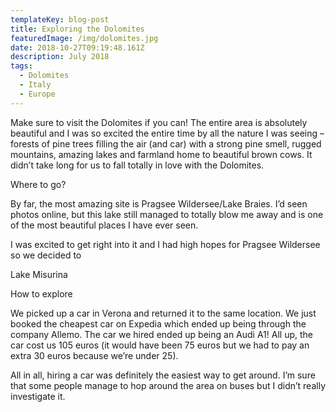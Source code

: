 ```yaml
---
templateKey: blog-post
title: Exploring the Dolomites
featuredImage: /img/dolomites.jpg
date: 2018-10-27T09:19:48.161Z
description: July 2018
tags:
  - Dolomites
  - Italy
  - Europe
---
```

Make sure to visit the Dolomites if you can! The entire area is absolutely beautiful and I was so excited the entire time by all the nature I was seeing – forests of pine trees filling the air (and car) with a strong pine smell, rugged mountains, amazing lakes and farmland home to beautiful brown cows. It didn’t take long for us to fall totally in love with the Dolomites.Where to go?By far, the most amazing site is Pragsee Wildersee/Lake Braies. I’d seen photos online, but this lake still managed to totally blow me away and is one of the most beautiful places I have ever seen. I was excited to get right into it and I had high hopes for Pragsee Wildersee so we decided to Lake MisurinaHow to exploreWe picked up a car in Verona and returned it to the same location. We just booked the cheapest car on Expedia which ended up being through the company Allemo. The car we hired ended up being an Audi A1! All up, the car cost us 105 euros (it would have been 75 euros but we had to pay an extra 30 euros because we’re under 25). All in all, hiring a car was definitely the easiest way to get around. I’m sure that some people manage to hop around the area on buses but I didn’t really investigate it.
